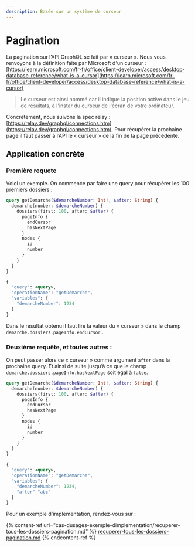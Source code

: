 ```yaml
---
description: Basée sur un système de curseur
---
```


# Pagination

La pagination sur l’API GraphQL se fait par « curseur ». Nous vous renvoyons à la définition faite par Microsoft d'un curseur : [https://learn.microsoft.com/fr-fr/office/client-developer/access/desktop-database-reference/what-is-a-cursor](https://learn.microsoft.com/fr-fr/office/client-developer/access/desktop-database-reference/what-is-a-cursor)

> Le curseur est ainsi nommé car il indique la position active dans le jeu de résultats, à l'instar du curseur de l'écran de votre ordinateur.

Concrètement, nous suivons la spec relay : [https://relay.dev/graphql/connections.htm](https://relay.dev/graphql/connections.htm). Pour récupérer la prochaine page il faut passer à l’API le « curseur » de la fin de la page précédente.

## Application concrète&#x20;

### Première requete&#x20;

Voici un exemple. On commence par faire une query pour récupérer les 100 premiers dossiers :

```graphql
query getDemarche($demarcheNumber: Int!, $after: String) {
  demarche(number: $demarcheNumber) {
    dossiers(first: 100, after: $after) {
      pageInfo {
        endCursor
        hasNextPage
      }
      nodes {
        id
        number
      }
    }
  }
}
```

```graphql
{
  "query": <query>,
  "operationName": "getDemarche",
  "variables": {
    "demarcheNumber": 1234
  }
}
```

Dans le résultat obtenu il faut lire la valeur du « curseur » dans le champ `demarche.dossiers.pageInfo.endCursor` .&#x20;

### Deuxième requête, et toutes autres :

On peut passer alors ce « curseur » comme argument `after` dans la prochaine query. Et ainsi de suite jusqu’à ce que le champ `demarche.dossiers.pageInfo.hasNextPage` soit égal à `false`.

```graphql
query getDemarche($demarcheNumber: Int!, $after: String) {
  demarche(number: $demarcheNumber) {
    dossiers(first: 100, after: $after) {
      pageInfo {
        endCursor
        hasNextPage
      }
      nodes {
        id
        number
      }
    }
  }
}
```

```graphql
{
  "query": <query>,
  "operationName": "getDemarche",
  "variables": {
    "demarcheNumber": 1234,
    "after" "abc"
  }
}
```

Pour un exemple d'implementation, rendez-vous sur :&#x20;

{% content-ref url="cas-dusages-exemple-dimplementation/recuperer-tous-les-dossiers-pagination.md" %}
[recuperer-tous-les-dossiers-pagination.md](cas-dusages-exemple-dimplementation/recuperer-tous-les-dossiers-pagination.md)
{% endcontent-ref %}
